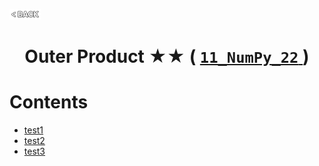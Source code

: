 <p align="left">
  <a href="../README.md">
    <img src="../../Z99-OTHERS/00-common/00-back.png" style="width:10%">
  </a>
</p>

<div align="center">
  <h1>
    Outer Product ★★ (
      <a href="https://drive.google.com/file/d/1xqJl_9dvPZ2AvS6nRSVAnRTCY1PbMId7/view?usp=drive_link">
        <code>11_NumPy_22</code>
      </a>
    )
  </h1>
</div>

# Contents

-   [test1]()
-   [test2]()
-   [test3]()
